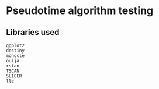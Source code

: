 # Pseudotime algorithm testing

## Libraries used
```
ggplot2
destiny
monocle
ouija
rstan
TSCAN
SLICER
lle
```
